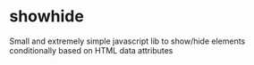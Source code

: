 # showhide
Small and extremely simple javascript lib to show/hide elements conditionally based on HTML data attributes
